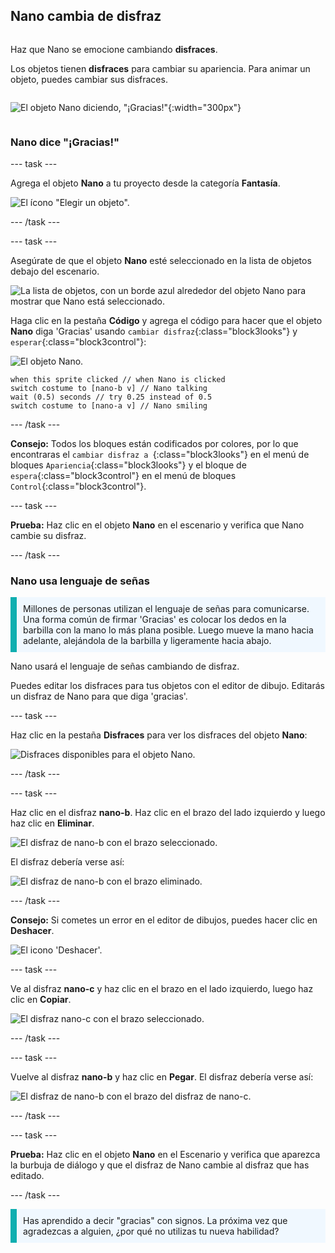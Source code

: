 ## Nano cambia de disfraz

<div style="display: flex; flex-wrap: wrap">
<div style="flex-basis: 200px; flex-grow: 1; margin-right: 15px;">

Haz que Nano se emocione cambiando **disfraces**.

Los objetos tienen **disfraces** para cambiar su apariencia. Para animar un objeto, puedes cambiar sus disfraces.

</div>
<div>

![El objeto Nano diciendo, "¡Gracias!"](images/nani-step2.png){:width="300px"}

</div>
</div>

### Nano dice "¡Gracias!"

--- task ---

Agrega el objeto **Nano** a tu proyecto desde la categoría **Fantasía**.

![El ícono "Elegir un objeto".](images/choose-sprite-menu.png)

--- /task ---

--- task ---

Asegúrate de que el objeto **Nano** esté seleccionado en la lista de objetos debajo del escenario.

![La lista de objetos, con un borde azul alrededor del objeto Nano para mostrar que Nano está seleccionado.](images/nano-selected.png)


Haga clic en la pestaña **Código** y agrega el código para hacer que el objeto **Nano** diga 'Gracias' usando `cambiar disfraz`{:class="block3looks"} y `esperar`{:class="block3control"}:

![El objeto Nano.](images/nano-sprite.png)

```blocks3
when this sprite clicked // when Nano is clicked
switch costume to [nano-b v] // Nano talking
wait (0.5) seconds // try 0.25 instead of 0.5
switch costume to [nano-a v] // Nano smiling
```
--- /task ---

**Consejo:** Todos los bloques están codificados por colores, por lo que encontraras el `cambiar disfraz a `{:class="block3looks"} en el menú de bloques `Apariencia`{:class="block3looks"} y el bloque de `espera`{:class="block3control"} en el menú de bloques `Control`{:class="block3control"}.

--- task ---

**Prueba:** Haz clic en el objeto **Nano** en el escenario y verifica que Nano cambie su disfraz.

--- /task ---

### Nano usa lenguaje de señas

<p style="border-left: solid; border-width:10px; border-color: #0faeb0; background-color: aliceblue; padding: 10px;">Millones de personas utilizan el lenguaje de señas para comunicarse. Una forma común de firmar 'Gracias' es colocar los dedos en la barbilla con la mano lo más plana posible. Luego mueve la mano hacia adelante, alejándola de la barbilla y ligeramente hacia abajo. 
</p>

<!-- Add a video of someone signing -->

Nano usará el lenguaje de señas cambiando de disfraz.

Puedes editar los disfraces para tus objetos con el editor de dibujo. Editarás un disfraz de Nano para que diga 'gracias'.

--- task ---

Haz clic en la pestaña **Disfraces** para ver los disfraces del objeto **Nano**:

![Disfraces disponibles para el objeto Nano.](images/nano-costumes.png)

--- /task ---

--- task ---

Haz clic en el disfraz **nano-b**. Haz clic en el brazo del lado izquierdo y luego haz clic en **Eliminar**.

![El disfraz de nano-b con el brazo seleccionado.](images/nano-arm-selected.png)

El disfraz debería verse así:

![El disfraz de nano-b con el brazo eliminado.](images/nano-arm-deleted.png)

--- /task ---

**Consejo:** Si cometes un error en el editor de dibujos, puedes hacer clic en **Deshacer**.

![El icono 'Deshacer'.](images/nano-undo.png)

--- task ---

Ve al disfraz **nano-c** y haz clic en el brazo en el lado izquierdo, luego haz clic en **Copiar**.

![El disfraz nano-c con el brazo seleccionado.](images/nano-c-arm-selected.png)

--- /task ---

--- task ---

Vuelve al disfraz **nano-b** y haz clic en **Pegar**. El disfraz debería verse así:

![El disfraz de nano-b con el brazo del disfraz de nano-c.](images/nano-b-new-arm.png)

--- /task ---

--- task ---

**Prueba:** Haz clic en el objeto **Nano** en el Escenario y verifica que aparezca la burbuja de diálogo y que el disfraz de Nano cambie al disfraz que has editado.

--- /task ---

<p style="border-left: solid; border-width:10px; border-color: #0faeb0; background-color: aliceblue; padding: 10px;">Has aprendido a decir "gracias" con signos. La próxima vez que agradezcas a alguien, ¿por qué no utilizas tu nueva habilidad?
</p>

